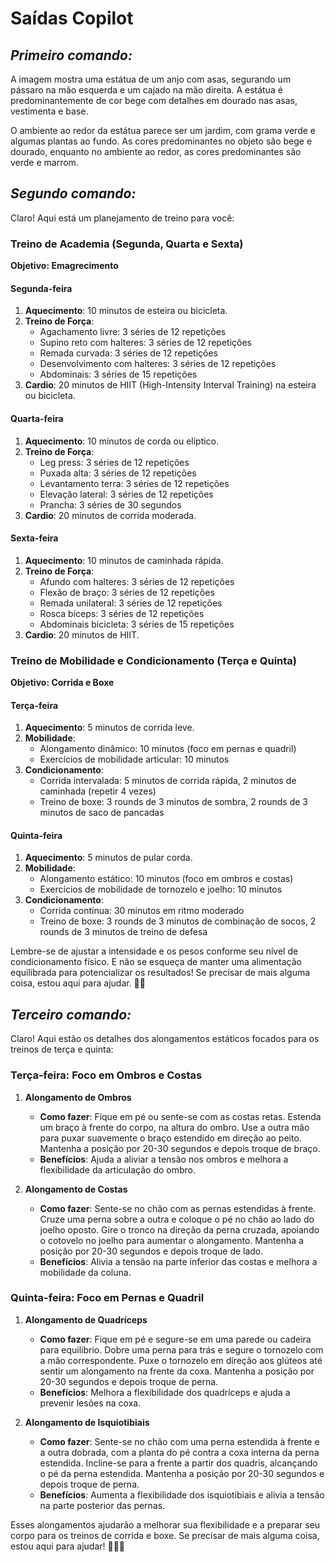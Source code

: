 # Saídas Copilot

## **_Primeiro comando:_**  
A imagem mostra uma estátua de um anjo com asas, segurando um pássaro na mão esquerda e um cajado na mão direita. A estátua é predominantemente de cor bege com detalhes em dourado nas asas, vestimenta e base.

O ambiente ao redor da estátua parece ser um jardim, com grama verde e algumas plantas ao fundo. As cores predominantes no objeto são bege e dourado, enquanto no ambiente ao redor, as cores predominantes são verde e marrom.

## **_Segundo comando:_**  
Claro! Aqui está um planejamento de treino para você:

### Treino de Academia (Segunda, Quarta e Sexta)
**Objetivo: Emagrecimento**

#### Segunda-feira
1. **Aquecimento**: 10 minutos de esteira ou bicicleta.
2. **Treino de Força**:
   - Agachamento livre: 3 séries de 12 repetições
   - Supino reto com halteres: 3 séries de 12 repetições
   - Remada curvada: 3 séries de 12 repetições
   - Desenvolvimento com halteres: 3 séries de 12 repetições
   - Abdominais: 3 séries de 15 repetições
3. **Cardio**: 20 minutos de HIIT (High-Intensity Interval Training) na esteira ou bicicleta.

#### Quarta-feira
1. **Aquecimento**: 10 minutos de corda ou elíptico.
2. **Treino de Força**:
   - Leg press: 3 séries de 12 repetições
   - Puxada alta: 3 séries de 12 repetições
   - Levantamento terra: 3 séries de 12 repetições
   - Elevação lateral: 3 séries de 12 repetições
   - Prancha: 3 séries de 30 segundos
3. **Cardio**: 20 minutos de corrida moderada.

#### Sexta-feira
1. **Aquecimento**: 10 minutos de caminhada rápida.
2. **Treino de Força**:
   - Afundo com halteres: 3 séries de 12 repetições
   - Flexão de braço: 3 séries de 12 repetições
   - Remada unilateral: 3 séries de 12 repetições
   - Rosca bíceps: 3 séries de 12 repetições
   - Abdominais bicicleta: 3 séries de 15 repetições
3. **Cardio**: 20 minutos de HIIT.

### Treino de Mobilidade e Condicionamento (Terça e Quinta)
**Objetivo: Corrida e Boxe**

#### Terça-feira
1. **Aquecimento**: 5 minutos de corrida leve.
2. **Mobilidade**:
   - Alongamento dinâmico: 10 minutos (foco em pernas e quadril)
   - Exercícios de mobilidade articular: 10 minutos
3. **Condicionamento**:
   - Corrida intervalada: 5 minutos de corrida rápida, 2 minutos de caminhada (repetir 4 vezes)
   - Treino de boxe: 3 rounds de 3 minutos de sombra, 2 rounds de 3 minutos de saco de pancadas

#### Quinta-feira
1. **Aquecimento**: 5 minutos de pular corda.
2. **Mobilidade**:
   - Alongamento estático: 10 minutos (foco em ombros e costas)
   - Exercícios de mobilidade de tornozelo e joelho: 10 minutos
3. **Condicionamento**:
   - Corrida contínua: 30 minutos em ritmo moderado
   - Treino de boxe: 3 rounds de 3 minutos de combinação de socos, 2 rounds de 3 minutos de treino de defesa

Lembre-se de ajustar a intensidade e os pesos conforme seu nível de condicionamento físico. E não se esqueça de manter uma alimentação equilibrada para potencializar os resultados! Se precisar de mais alguma coisa, estou aqui para ajudar. 💪😊

## **_Terceiro comando:_**  
Claro! Aqui estão os detalhes dos alongamentos estáticos focados para os treinos de terça e quinta:

### Terça-feira: Foco em Ombros e Costas

1. **Alongamento de Ombros**
   - **Como fazer**: Fique em pé ou sente-se com as costas retas. Estenda um braço à frente do corpo, na altura do ombro. Use a outra mão para puxar suavemente o braço estendido em direção ao peito. Mantenha a posição por 20-30 segundos e depois troque de braço.
   - **Benefícios**: Ajuda a aliviar a tensão nos ombros e melhora a flexibilidade da articulação do ombro.

2. **Alongamento de Costas**
   - **Como fazer**: Sente-se no chão com as pernas estendidas à frente. Cruze uma perna sobre a outra e coloque o pé no chão ao lado do joelho oposto. Gire o tronco na direção da perna cruzada, apoiando o cotovelo no joelho para aumentar o alongamento. Mantenha a posição por 20-30 segundos e depois troque de lado.
   - **Benefícios**: Alivia a tensão na parte inferior das costas e melhora a mobilidade da coluna.

### Quinta-feira: Foco em Pernas e Quadril

1. **Alongamento de Quadríceps**
   - **Como fazer**: Fique em pé e segure-se em uma parede ou cadeira para equilíbrio. Dobre uma perna para trás e segure o tornozelo com a mão correspondente. Puxe o tornozelo em direção aos glúteos até sentir um alongamento na frente da coxa. Mantenha a posição por 20-30 segundos e depois troque de perna.
   - **Benefícios**: Melhora a flexibilidade dos quadríceps e ajuda a prevenir lesões na coxa.

2. **Alongamento de Isquiotibiais**
   - **Como fazer**: Sente-se no chão com uma perna estendida à frente e a outra dobrada, com a planta do pé contra a coxa interna da perna estendida. Incline-se para a frente a partir dos quadris, alcançando o pé da perna estendida. Mantenha a posição por 20-30 segundos e depois troque de perna.
   - **Benefícios**: Aumenta a flexibilidade dos isquiotibiais e alivia a tensão na parte posterior das pernas.

Esses alongamentos ajudarão a melhorar sua flexibilidade e a preparar seu corpo para os treinos de corrida e boxe. Se precisar de mais alguma coisa, estou aqui para ajudar! 🧘‍♂️🥊
